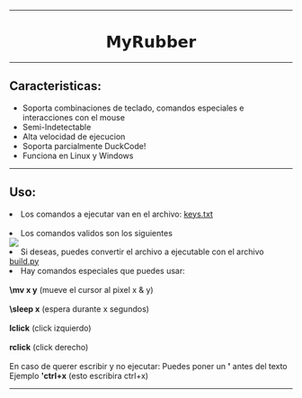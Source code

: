 <hr>
<h1 align="center">𝗠𝘆𝗥𝘂𝗯𝗯𝗲𝗿</h1>
<hr>

<h2>Caracteristicas:</h2>
  <ul>
    <li>Soporta combinaciones de teclado, comandos especiales e interacciones con el mouse</li>
    <li>Semi-Indetectable</li>
    <li>Alta velocidad de ejecucion</li>
    <li>Soporta parcialmente DuckCode!</li>
    <li>Funciona en Linux y Windows</li>
  </ul>
<hr/>
<h2>Uso:</h2>
<li>Los comandos a ejecutar van en el archivo: <a href="https://github.com/chew-dev/MyRubber/blob/main/keys.txt">keys.txt</a></li>
<br/>
<li>Los comandos validos son los siguientes</li>
<img src="https://i.ibb.co/FbVDcxg/Captura.png"/>
<li>Si deseas, puedes convertir el archivo a ejecutable con el archivo <a href="https://github.com/chew-dev/MyRubber/blob/main/build.py">build.py</a></li>
<li>Hay comandos especiales que puedes usar:<br/><br/>
<strong>\mv x y</strong> (mueve el cursor al pixel x & y) <br/><br/>
<strong>\sleep x</strong> (espera durante x segundos) <br/><br/>
<strong>lclick</strong> (click izquierdo) <br/><br/>
<strong>rclick</strong> (click derecho) <br/><br/>
En caso de querer escribir y no ejecutar: Puedes poner un <strong>'</strong> antes del texto
<br/>Ejemplo <strong>'ctrl+x</strong> (esto escribira ctrl+x)
</li>
<hr/>

